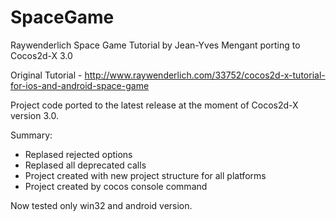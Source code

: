 SpaceGame
=========

Raywenderlich Space Game Tutorial by Jean-Yves Mengant porting to Cocos2d-X 3.0

Original Tutorial - http://www.raywenderlich.com/33752/cocos2d-x-tutorial-for-ios-and-android-space-game

Project code ported to the latest release at the moment of Cocos2d-X version 3.0.

Summary:

* Replased rejected options
* Replased all deprecated calls
* Project created with new project structure for all platforms
* Project created by cocos console command
  
Now tested only win32 and android version.
